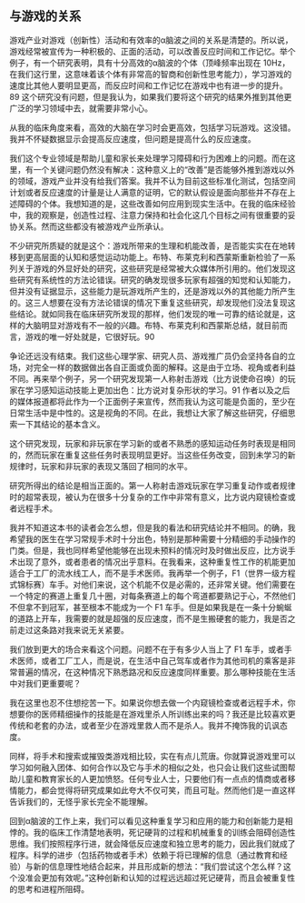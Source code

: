 ## 与游戏的关系

游戏产业对游戏（创新性）活动和有效率的α脑波之间的关系是清楚的。所以说，游戏经常被宣传为一种积极的、正面的活动，可以改善反应时间和工作记忆。举个例子，有一个研究表明，具有十分高效的α脑波的个体（顶峰频率出现在 10Hz，在我们这行里，这意味着该个体有非常高的智商和创新性思考能力），学习游戏的速度比其他人要明显更高，而反应时间和工作记忆在游戏中也有进一步的提升。89 这个研究没有问题，但是我认为，如果我们要将这个研究的结果外推到其他更广泛的学习领域中去，就需要非常小心。

从我的临床角度来看，高效的大脑在学习时会更高效，包括学习玩游戏。这没错。我并不怀疑数据显示会提高反应速度，但问题是提高什么的反应速度。

我们这个专业领域是帮助儿童和家长来处理学习障碍和行为困难上的问题。而在这里，有一个关键问题仍然没有解决：这种意义上的“改善”是否能够外推到游戏以外的领域，游戏产业并没有给我们答案。我并不认为目前这些标准化测试，包括空间计划或者反应速度的计量是让人满意的证明，它的默认假设是面向那些并不存在上述障碍的个体。我想知道的是，这些改善如何应用到现实生活中。在我的临床经验中，我的观察是，创造性过程、注意力保持和社会化这几个目标之间有很重要的妥协关系。然而这些都没有被游戏产业所承认。

不少研究所质疑的就是这个：游戏所带来的生理和机能改善，是否能实实在在地转移到更高层面的认知和感觉运动功能上。布特、布莱克利和西蒙斯重新检验了一系列关于游戏的外显好处的研究，这些研究是经常被大众媒体所引用的。他们发现这些研究有系统性的方法论错误。研究的确发现很多玩家有超强的知觉和认知能力，但并没有证据显示，这些能力是玩游戏所产生的，还是游戏以外的其他能力所产生的。这三人想要在没有方法论错误的情况下重复这些研究，却发现他们没法复现这些结论。就如同我在临床研究所发现的那样，他们发现的唯一可靠的结论就是，这样的大脑明显对游戏有不一般的兴趣。布特、布莱克利和西蒙斯总结，就目前而言，游戏的唯一好处就是，它很好玩。90

争论还远没有结束。我们这些心理学家、研究人员、游戏推广员仍会坚持各自的立场，对完全一样的数据做出各自正面或负面的解释。这是由于立场、视角或者利益不同。再来举个例子，另一个研究发现第一人称射击游戏（比方说使命召唤）的玩家在学习感知运动技能上更加出色：比方说对复杂形状的学习。91 作者以及之后的媒体报道都将此作为一个正面例子来宣传，然而我认为这可能是负面的，至少在日常生活中是中性的。这是视角的不同。在此，我想让大家了解这些研究，仔细思索一下其结论的基本含义。

这个研究发现，玩家和非玩家在学习新的或者不熟悉的感知运动任务时表现是相同的，然而玩家在重复这些任务时表现明显更好。当这些任务改变，回到未学习的新规律时，玩家和非玩家的表现又落回了相同的水平。

研究所得出的结论是相当正面的。第一人称射击游戏玩家在学习重复动作或者规律时的超常表现，被认为在很多十分复杂的工作中非常有意义，比方说内窥镜检查或者远程手术。

我并不知道这本书的读者会怎么想，但是我的看法和研究结论并不相同。的确，我希望我的医生在学习常规手术时十分出色，特别是那种需要十分精细的手动操作的门类。但是，我也同样希望他能够在出现未预料的情况时及时做出反应，比方说手术出现了意外，或者患者的情况出乎意料。在我看来，这种重复性工作的机能更加适合于工厂的流水线工人，而不是手术医师。我再举一个例子，F1（世界一级方程式锦标赛）车手。对他们来说，这个机能不仅是必需的，还非常关键。他们需要在一个特定的赛道上重复几十圈，对每条赛道上的每个弯道都要熟记于心，不然他们不但拿不到冠军，甚至根本不能成为一个 F1 车手。但是如果我是在一条十分蜿蜒的道路上开车，我需要的就是超强的反应速度，而不是生搬硬套的能力，我是否之前走过这条路对我来说无关紧要。

我们放到更大的场合来看这个问题。问题不在于有多少人当上了 F1 车手，或者手术医师，或者工厂工人，而是说，在生活中自己驾车或者作为其他司机的乘客是非常普遍的情况，在这种情况下熟悉路况和反应速度同样重要。那么哪种技能在生活中对我们更重要呢？

我在这里也忍不住想挖苦一下。如果说你想去做一个内窥镜检查或者远程手术，你想要你的医师精细操作的技能是在游戏里杀人所训练出来的吗？我还是比较喜欢更传统和老套的办法，或者至少在游戏里救人而不是杀人。我并不掩饰我的讥讽态度。

同样，将手术和搜索或摧毁类游戏相比较，实在有点儿荒唐。你就算说游戏里可以学习如何融入团体、如何合作以及它与手术的相似之处，也只会让我们这些试图帮助儿童和教育家长的人更加愤怒。任何专业人士，只要他们有一点点的情商或者移情能力，都会觉得将研究成果如此夸大不仅可笑，而且可耻。然而他们是一直这样告诉我们的，无怪乎家长完全不能理解。

回到α脑波的工作上来，我们可以看见这种重复学习和应用的能力和创新能力是相悖的。我的临床工作清楚地表明，死记硬背的过程和机械重复的训练会阻碍创造性思维。我们按照程序行进，就会降低反应速度和独立思考的能力，因此我们就成了程序。科学的进步（包括药物或者手术）依赖于将已理解的信息（通过教育和经验）与新的信息理性地结合起来，并且形成新的想法：“我们尝试这个怎么样？这个没准会更加有效呢。”这种创新和认知的过程远远超过死记硬背，而且会被重复性的思考和进程所阻碍。